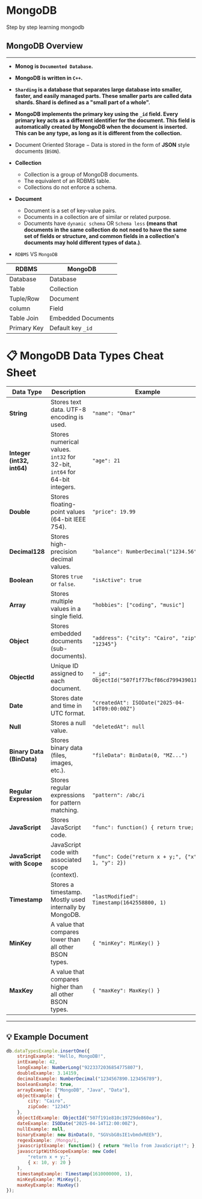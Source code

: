# MongoDB
Step by step learning mongodb

## __MongoDB Overview__
___
- **Monog is `Documented Database`.**
- **MongoDB is written in `C++`.**
- **`Sharding` is a database that separates large database into smaller, faster, and easily managed parts. These smaller parts are called data shards. Shard is defined as a "small part of a whole".**
- **MongoDB implements the **__primary key__** using the `_id` field. Every primary key acts as a different identifier for the document. This field is automatically created by MongoDB when the document is inserted. This can be any type, as long as it is different from the collection.**
- Document Oriented Storage − Data is stored in the form of **__JSON__** style documents (`BSON`).
  
- **Collection**
   - Collection is a group of MongoDB documents.
   - The equivalent of an RDBMS table.
   - Collections do not enforce a schema.

- **Document**
   - Document is a set of key-value pairs.
   - Documents in a collection are of similar or related purpose.
   - Documents have `dynamic schema` OR `Schema less`  __(means that documents in the same collection do not need to have the same set of fields or structure, and common fields in a collection's documents may hold different types of data.)__.

- `RDBMS` VS `MongoDB`
 
| RDBMS         | MongoDB                          |
|---------------|----------------------------------|
| Database      | Database                         |
| Table         | Collection                       |
| Tuple/Row     | Document                         |
| column        | Field                            |
| Table Join    | Embedded Documents               |
| Primary Key   | Default key `_id`                |


# 📋 MongoDB Data Types Cheat Sheet

| Data Type               | Description                                                  | Example                                               |
|--------------------------|--------------------------------------------------------------|-------------------------------------------------------|
| **String**               | Stores text data. UTF-8 encoding is used.                    | `"name": "Omar"`                                       |
| **Integer (int32, int64)** | Stores numerical values. `int32` for 32-bit, `int64` for 64-bit integers. | `"age": 21`                   |
| **Double**               | Stores floating-point values (64-bit IEEE 754).              | `"price": 19.99`                                       |
| **Decimal128**           | Stores high-precision decimal values.                        | `"balance": NumberDecimal("1234.56")`                  |
| **Boolean**              | Stores `true` or `false`.                                    | `"isActive": true`                                     |
| **Array**                | Stores multiple values in a single field.                    | `"hobbies": ["coding", "music"]`                       |
| **Object**               | Stores embedded documents (sub-documents).                   | `"address": {"city": "Cairo", "zip": "12345"}`         |
| **ObjectId**             | Unique ID assigned to each document.                         | `"_id": ObjectId("507f1f77bcf86cd799439011")`          |
| **Date**                 | Stores date and time in UTC format.                          | `"createdAt": ISODate("2025-04-14T09:00:00Z")`         |
| **Null**                 | Stores a null value.                                         | `"deletedAt": null`                                    |
| **Binary Data (BinData)**| Stores binary data (files, images, etc.).                    | `"fileData": BinData(0, "MZ...")`                      |
| **Regular Expression**   | Stores regular expressions for pattern matching.             | `"pattern": /abc/i`                                    |
| **JavaScript**           | Stores JavaScript code.                                      | `"func": function() { return true; }`                  |
| **JavaScript with Scope**| JavaScript code with associated scope (context).             | `"func": Code("return x + y;", {"x": 1, "y": 2})`      |
| **Timestamp**            | Stores a timestamp. Mostly used internally by MongoDB.       | `"lastModified": Timestamp(1642558800, 1)`            |
| **MinKey**               | A value that compares lower than all other BSON types.       | `{ "minKey": MinKey() }`                               |
| **MaxKey**               | A value that compares higher than all other BSON types.      | `{ "maxKey": MaxKey() }`                               |

---

## 💡 Example Document

```javascript
db.dataTypesExample.insertOne({
    stringExample: "Hello, MongoDB!",
    intExample: 42,
    longExample: NumberLong("9223372036854775807"),
    doubleExample: 3.14159,
    decimalExample: NumberDecimal("1234567890.123456789"),
    booleanExample: true,
    arrayExample: ["MongoDB", "Java", "Data"],
    objectExample: {
        city: "Cairo",
        zipCode: "12345"
    },
    objectIdExample: ObjectId("507f191e810c19729de860ea"),
    dateExample: ISODate("2025-04-14T12:00:00Z"),
    nullExample: null,
    binaryExample: new BinData(0, "SGVsbG8sIE1vbmdvREEh"),
    regexExample: /Mongo/i,
    javascriptExample: function() { return "Hello from JavaScript!"; },
    javascriptWithScopeExample: new Code(
        "return x + y;", 
        { x: 10, y: 20 }
    ),
    timestampExample: Timestamp(1610000000, 1),
    minKeyExample: MinKey(),
    maxKeyExample: MaxKey()
});
